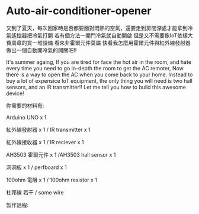 # Auto-air-conditioner-opener
又到了夏天，每次回家時是否都要面對悶熱的空氣，還要走到房間深處才能拿到冷氣遙控器把冷氣打開
若有個方法一開門冷氣就自動開啟
但是又不需要像IoT依樣大費周章的買一堆設備
看來非霍爾元件莫屬
快看我怎麼用霍爾元件與紅外線發射器做出一個自動開冷氣的開關吧!!

It's summer againg, If you are tired for face the hot air in the room, and hate every time you need to go in-depth the room to get the AC remoter,
Now there is a way to open the AC when you come back to your home.
Instead to buy a lot of expensice IoT equipment, the only thing you will need is two hall sensors, and an IR transmitter!!
Let me tell you how to build this awesome device!

你需要的材料有:

Arduino UNO x 1

紅外線發射器 x 1 / IR transmitter x 1

紅外線接收器 x 1 / IR reciever x 1

AH3503 霍爾元件 x 1 /AH3503 hall sensor x 1

洞洞板 x 1 / perfboard x 1

100ohm 電阻 x 1 / 100ohm resistor x 1

杜邦線 若干 / some wire

製作過程:













